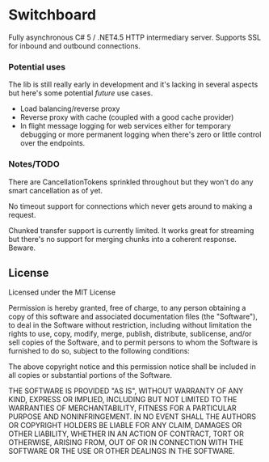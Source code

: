 # Switchboard #

Fully asynchronous C# 5 / .NET4.5 HTTP intermediary server. Supports SSL for inbound and outbound connections.

### Potential uses
The lib is still really early in development and it's lacking in several aspects but here's some potential _future_ use cases.

 * Load balancing/reverse proxy
 * Reverse proxy with cache (coupled with a good cache provider)
 * In flight message logging for web services either for temporary debugging or more permanent logging when there's zero or little control over the endpoints.

### Notes/TODO ###

There are CancellationTokens sprinkled throughout but they won't do any smart cancellation as of yet.

No timeout support for connections which never gets around to making a request.

Chunked transfer support is currently limited. It works great for streaming but there's no support for merging chunks into a coherent response. Beware.

## License ##

Licensed under the MIT License

Permission is hereby granted, free of charge, to any person obtaining a copy of this software and associated documentation files (the "Software"), to deal in the Software without restriction, including without limitation the rights to use, copy, modify, merge, publish, distribute, sublicense, and/or sell copies of the Software, and to permit persons to whom the Software is furnished to do so, subject to the following conditions:

The above copyright notice and this permission notice shall be included in all copies or substantial portions of the Software.

THE SOFTWARE IS PROVIDED "AS IS", WITHOUT WARRANTY OF ANY KIND, EXPRESS OR IMPLIED, INCLUDING BUT NOT LIMITED TO THE WARRANTIES OF MERCHANTABILITY, FITNESS FOR A PARTICULAR PURPOSE AND NONINFRINGEMENT. IN NO EVENT SHALL THE AUTHORS OR COPYRIGHT HOLDERS BE LIABLE FOR ANY CLAIM, DAMAGES OR OTHER LIABILITY, WHETHER IN AN ACTION OF CONTRACT, TORT OR OTHERWISE, ARISING FROM, OUT OF OR IN CONNECTION WITH THE SOFTWARE OR THE USE OR OTHER DEALINGS IN THE SOFTWARE.